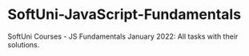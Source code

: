 # SoftUni-JavaScript-Fundamentals
SoftUni Courses - JS Fundamentals January 2022: All tasks with their solutions.


